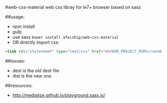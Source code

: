 #web-css-material
web css libray for ie7+ browser based on sass


##usage:
+ npm install
+ gulp
+ use sass `bower install afeiship/web-css-material`
+ OR directly import css:
```html
<link rel="stylesheet" type="text/css" href="<%YOUR_PROJECT_DIR%>/vendor/web-css-material/dist/css/style.css"/>
```

##issues:
+ dest is the old dest file
+ dist is the new one.

##resources:
+ http://medialize.github.io/playground.sass.js/
